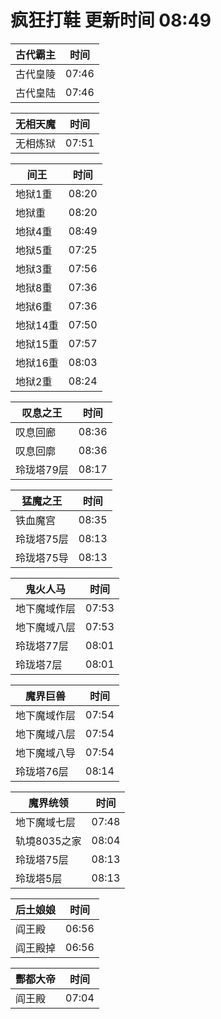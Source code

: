 # 疯狂打鞋 更新时间 08:49

| 古代霸主   | 时间    |
|--------|-------|
| 古代皇陵 | 07:46 |
| 古代皇陆 | 07:46 |

| 无相天魔   | 时间    |
|--------|-------|
| 无相炼狱 | 07:51 |

| 间王   | 时间    |
|--------|-------|
| 地狱1重 | 08:20 |
| 地狱重 | 08:20 |
| 地狱4重 | 08:49 |
| 地狱5重 | 07:25 |
| 地狱3重 | 07:56 |
| 地狱8重 | 07:36 |
| 地狱6重 | 07:36 |
| 地狱14重 | 07:50 |
| 地狱15重 | 07:57 |
| 地狱16重 | 08:03 |
| 地狱2重 | 08:24 |

| 叹息之王   | 时间    |
|--------|-------|
| 叹息回廊 | 08:36 |
| 叹息回廓 | 08:36 |
| 玲珑塔79层 | 08:17 |

| 猛魔之王   | 时间    |
|--------|-------|
| 铁血魔宫 | 08:35 |
| 玲珑塔75层 | 08:13 |
| 玲珑塔75导 | 08:13 |

| 鬼火人马   | 时间    |
|--------|-------|
| 地下魔域作层 | 07:53 |
| 地下魔域八层 | 07:53 |
| 玲珑塔77层 | 08:01 |
| 玲珑塔7层 | 08:01 |

| 魔界巨兽   | 时间    |
|--------|-------|
| 地下魔域作层 | 07:54 |
| 地下魔域八层 | 07:54 |
| 地下魔域八导 | 07:54 |
| 玲珑塔76层 | 08:14 |

| 魔界统领   | 时间    |
|--------|-------|
| 地下魔域七层 | 07:48 |
| 轨境8035之家 | 08:04 |
| 玲珑塔75层 | 08:13 |
| 玲珑塔5层 | 08:13 |

| 后土娘娘   | 时间    |
|--------|-------|
| 阎王殿 | 06:56 |
| 阎王殿掉 | 06:56 |

| 酆都大帝   | 时间    |
|--------|-------|
| 阎王殿 | 07:04 |